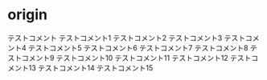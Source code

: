 # origin
テストコメント
テストコメント1
テストコメント2
テストコメント3
テストコメント4
テストコメント5
テストコメント6
テストコメント7
テストコメント8
テストコメント9
テストコメント10
テストコメント11
テストコメント12
テストコメント13
テストコメント14
テストコメント15